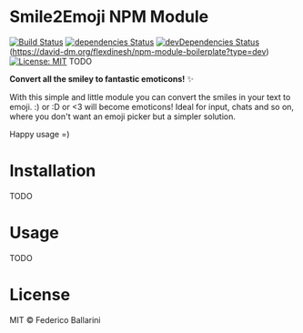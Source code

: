 # Smile2Emoji NPM Module
[![Build Status](https://travis-ci.org/emish89/smile2emoji.svg?branch=master)](https://travis-ci.org/emish89/smile2emoji) 
[![dependencies Status](https://david-dm.org/emish89/smile2emoji/status.svg)](https://david-dm.org/emish89/smile2emoji)
[![devDependencies Status](https://david-dm.org/emish89/smile2emoji/dev-status.svg)](https://david-dm.org/emish89/smile2emoji?type=dev) (https://david-dm.org/flexdinesh/npm-module-boilerplate?type=dev) [![License: MIT](https://img.shields.io/badge/License-MIT-blue.svg)](https://opensource.org/licenses/MIT)
TODO

**Convert all the smiley to fantastic emoticons!** ✨

With this simple and little module you can convert the smiles in your text to emoji.
:) or :D or <3 will become emoticons!
Ideal for input, chats and so on, where you don't want an emoji picker but a simpler solution.

Happy usage =)

# Installation
TODO 

# Usage
TODO

# License

MIT © Federico Ballarini

